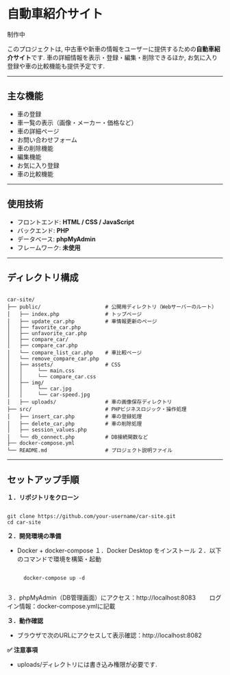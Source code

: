 # 自動車紹介サイト

制作中

このプロジェクトは, 中古車や新車の情報をユーザーに提供するための**自動車紹介サイト**です. 車の詳細情報を表示・登録・編集・削除できるほか, お気に入り登録や車の比較機能も提供予定です.

---

## 主な機能

- 車の登録
- 車一覧の表示（画像・メーカー・価格など）
- 車の詳細ページ
- お問い合わせフォーム
- 車の削除機能
- 編集機能
- お気に入り登録
- 車の比較機能

---

## 使用技術

- フロントエンド: **HTML / CSS / JavaScript**
- バックエンド: **PHP**
- データベース: **phpMyAdmin**
- フレームワーク: **未使用**

---

## ディレクトリ構成

<pre><code>
car-site/
├── public/                     # 公開用ディレクトリ（Webサーバーのルート）
│   ├── index.php               # トップページ
│   ├── update_car.php          # 車情報更新のページ
│   ├── favorite_car.php
│   ├── unfavorite_car.php
│   ├── compare_car/
│   ├── compare_car.php
│   └── compare_list_car.php    # 車比較ページ
│   └── remove_compare_car.php
│   ├── assets/                 # CSS
│   │     └── main.css
│   │     └── compare_car.css
│   ├── img/
│   │     └── car.jpg
│   │     └── car-speed.jpg
│   ├── uploads/                # 車の画像保存ディレクトリ
├── src/                        # PHPビジネスロジック・操作処理
│   ├── insert_car.php          # 車の登録処理
│   ├── delete_car.php          # 車の削除処理
│   ├── session_values.php
│   └── db_connect.php          # DB接続関数など
├── docker-compose.yml
└── README.md                   # プロジェクト説明ファイル
</code></pre>

---

## セットアップ手順

**１．リポジトリをクローン**
<pre><code>
git clone https://github.com/your-username/car-site.git
cd car-site
</code></pre>

**２．開発環境の準備**
- Docker + docker-compose
１．Docker Desktop をインストール
２．以下のコマンドで環境を構築・起動
    <pre><code>
    docker-compose up -d
    </code></pre>
３．phpMyAdmin（DB管理画面）にアクセス：http://localhost:8083
　　ログイン情報：docker-compose.ymlに記載

**３．動作確認**
- ブラウザで次のURLにアクセスして表示確認：http://localhost:8082

**✅ 注意事項**
- uploads/ディレクトリには書き込み権限が必要です.